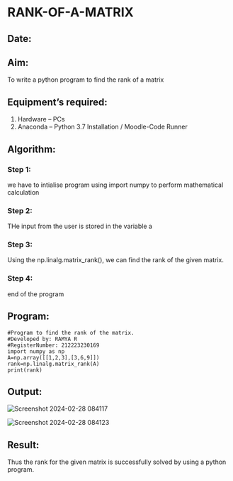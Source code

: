 # RANK-OF-A-MATRIX
## Date:
## Aim:
To write a python program to find the rank of a matrix
## Equipment’s required:
1. 	Hardware – PCs
2. 	Anaconda – Python 3.7 Installation / Moodle-Code Runner
## Algorithm:
### Step 1: 
we have to intialise program using import numpy to perform mathematical calculation
### Step 2: 
THe input from the user is stored in the variable a
### Step 3: 
Using the np.linalg.matrix_rank(), we can find the rank of the given matrix.
### Step 4:
end of the program
## Program:
```
#Program to find the rank of the matrix.
#Developed by: RAMYA R
#RegisterNumber: 212223230169
import numpy as np
A=np.array([[1,2,3],[3,6,9]])
rank=np.linalg.matrix_rank(A)
print(rank)
```
## Output:
![Screenshot 2024-02-28 084117](https://github.com/ramya23000505/RANK-OF-A-MATRIX/assets/149370791/ee9dd898-7edb-49d6-8930-786e90e3495a)

![Screenshot 2024-02-28 084123](https://github.com/ramya23000505/RANK-OF-A-MATRIX/assets/149370791/bbe69ac0-7f0d-43d1-85c4-6179dafe47a2)

## Result:
Thus the rank for the given matrix is successfully solved by  using a python program.

